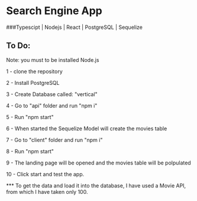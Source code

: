 # Search Engine App

###Typescipt | Nodejs | React | PostgreSQL | Sequelize

## To Do:

Note: you must to be installed Node.js

1 - clone the repository

2 - Install PostgreSQL

3 - Create Database called: "vertical"

4 - Go to "api" folder and run "npm i"

5 - Run "npm start"

6 - When started the Sequelize Model will create the movies table

7 - Go to "client" folder and run "npm i"

8 - Run "npm start"

9 - The landing page will be opened and the movies table will be polpulated

10 - Click start and test the app.

*** To get the data and load it into the database, I have used a Movie API, from which I have taken only 100.
